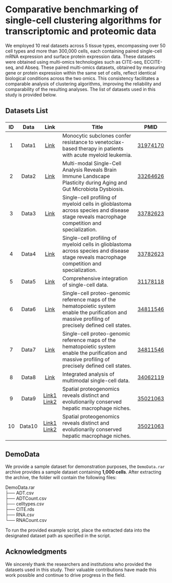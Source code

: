 # Comparative benchmarking of single-cell clustering algorithms for transcriptomic and proteomic data

We employed 10 real datasets across 5 tissue types, encompassing over 50 cell types and more than 300,000 cells, each containing paired single-cell mRNA expression and surface protein expression data. These datasets were obtained using multi-omics technologies such as CITE-seq, ECCITE-seq, and Abseq. These paired multi-omics datasets, obtained by measuring gene or protein expression within the same set of cells, reflect identical biological conditions across the two omics. This consistency facilitates a comparable analysis of clustering algorithms, improving the reliability and comparability of the resulting analyses. The list of datasets used in this study is provided below.

## Datasets List
### 
|ID | Data                                                                 | Link                                                                 | Title                                                                                                               |PMID|
|:-------:|:-------:|:------------------------------------------------------------------------:|---------------------------------------------------------------------------------------------------------------------|:--:|
|1|Data1| [Link](https://www.ncbi.nlm.nih.gov/geo/query/acc.cgi?acc=GSE143363) |Monocytic subclones confer resistance to venetoclax-based therapy in patients with acute myeloid leukemia.|[31974170](https://pubmed.ncbi.nlm.nih.gov/31974170/)|
|2|Data2| [Link](https://www.ncbi.nlm.nih.gov/geo/query/acc.cgi?acc=GSE148127) |Multi-modal Single-Cell Analysis Reveals Brain Immune Landscape Plasticity during Aging and Gut Microbiota Dysbiosis.  |[33264626](https://pubmed.ncbi.nlm.nih.gov/33264626/)|
|3|Data3| [Link](https://www.ncbi.nlm.nih.gov/geo/query/acc.cgi?acc=GSE163120) |Single-cell profiling of myeloid cells in glioblastoma across species and disease stage reveals macrophage competition and specialization.|[33782623](https://pubmed.ncbi.nlm.nih.gov/33782623/)|
|4|Data4| [Link](https://www.ncbi.nlm.nih.gov/geo/query/acc.cgi?acc=GSE163120) |Single-cell profiling of myeloid cells in glioblastoma across species and disease stage reveals macrophage competition and specialization.|[33782623](https://pubmed.ncbi.nlm.nih.gov/33782623/)|
|5|Data5| [Link](https://www.ncbi.nlm.nih.gov/geo/query/acc.cgi?acc=GSE128639) |Comprehensive integration of single-cell data. |[31178118](https://pubmed.ncbi.nlm.nih.gov/31178118/)|
|6|Data6| [Link](https://figshare.com/projects/Single-cell_proteo-genomic_reference_maps_of_the_human_hematopoietic_system/94469) |Single-cell proteo-genomic reference maps of the hematopoietic system enable the purification and massive profiling of precisely defined cell states.|[34811546](https://pubmed.ncbi.nlm.nih.gov/34811546/)|
|7|Data7| [Link](https://figshare.com/projects/Single-cell_proteo-genomic_reference_maps_of_the_human_hematopoietic_system/94469) |Single-cell proteo-genomic reference maps of the hematopoietic system enable the purification and massive profiling of precisely defined cell states.|[34811546](https://pubmed.ncbi.nlm.nih.gov/34811546/)|
|8|Data8| [Link](https://www.ncbi.nlm.nih.gov/geo/query/acc.cgi?acc=GSE164378) |Integrated analysis of multimodal single-cell data. |[34062119](https://pubmed.ncbi.nlm.nih.gov/34062119/)|
|9|Data9| [Link1](https://www.ncbi.nlm.nih.gov/geo/query/acc.cgi?acc=GSE192742) [Link2](https://www.livercellatlas.org/index.php)   |Spatial proteogenomics reveals distinct and evolutionarily conserved hepatic macrophage niches.       |[35021063](https://pubmed.ncbi.nlm.nih.gov/35021063/)|
|10|Data10| [Link1](https://www.ncbi.nlm.nih.gov/geo/query/acc.cgi?acc=GSE192742) [Link2](https://www.livercellatlas.org/index.php) |Spatial proteogenomics reveals distinct and evolutionarily conserved hepatic macrophage niches.       |[35021063](https://pubmed.ncbi.nlm.nih.gov/35021063/)|

## DemoData
We provide a sample dataset for demonstration purposes, the `DemoData.rar` archive provides a sample dataset containing **1,000 cells**. 
After extracting the archive, the folder will contain the following files:

DemoData.rar  
├── ADT.csv  
├── ADTCount.csv  
├── celltypes.csv  
├── CITE.rds  
├── RNA.csv  
└── RNACount.csv  

To run the provided example script, place the extracted data into the designated dataset path as specified in the script. 

## Acknowledgments
We sincerely thank the researchers and institutions who provided the datasets used in this study. Their valuable contributions have made this work possible and continue to drive progress in the field.

